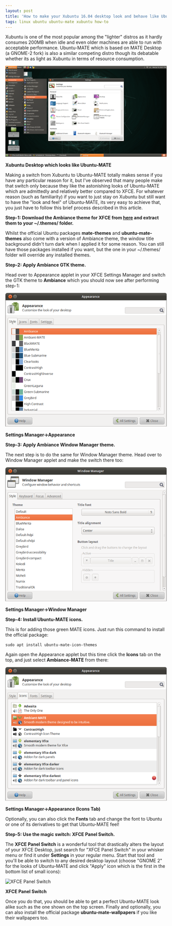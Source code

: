 ```yaml
---
layout: post
title: 'How to make your Xubuntu 16.04 desktop look and behave like Ubuntu-MATE'
tags: linux ubuntu ubuntu-mate xubuntu how-to
---
```


Xubuntu is one of the most popular among the "lighter" distros as it hardly consumes 200MB when idle and even older machines are able to run with acceptable performance. Ubuntu-MATE which is based on MATE Desktop (a GNOME-2 fork) is also a similar competing distro though its debatable whether its as light as Xubuntu in terms of resource consumption.<!--more-->

![Xubuntu Desktop which looks like Ubuntu-MATE](/uploads/2018/07/ubuntu-mate_lookalike.png)

**Xubuntu Desktop which looks like Ubuntu-MATE**

Making a switch from Xubuntu to Ubuntu-MATE totally makes sense if you have any particular reason for it, but I've observed that many people make that switch only because they like the astonishing looks of Ubuntu-MATE which are admittedly and relatively better compared to XFCE. For whatever reason (such as familiarity) if you want to just stay on Xubuntu but still want to have the "look and feel" of Ubuntu-MATE, its very easy to achieve that, you just have to follow this brief process described in this article.

**Step-1: Download the Ambiance theme for XFCE from [here](https://www.xfce-look.org/p/1016446/) and extract them to your \~/.themes/ folder.**

Whilst the official Ubuntu packages **mate-themes** and **ubuntu-mate-themes** also come with a version of Ambiance theme, the window title background didn't turn dark when I applied it for some reason. You can still have those packages installed if you want, but the one in your \~/.themes/ folder will override any installed themes.

**Step-2: Apply Ambiance GTK theme.**

Head over to Appearance applet in your XFCE Settings Manager and switch the GTK theme to **Ambiance** which you should now see after performing step-1:

![Settings Manager-\>Appearance](/uploads/2018/07/SM_appearance.png)

**Settings Manager-\>Appearance**

**Step-3: Apply Ambiance Window Manager theme.**

The next step is to do the same for Window Manager theme. Head over to Window Manager applet and make the switch there too:

![Settings Manager-\>Window Manager](/uploads/2018/07/SM_window_manager.png)

**Settings Manager-\>Window Manager**

**Step-4: Install Ubuntu-MATE icons.**

This is for adding those green MATE icons. Just run this command to install the official package:

    sudo apt install ubuntu-mate-icon-themes

Again open the Appearance applet but this time click the **Icons** tab on the top, and just select **Ambiance-MATE** from there:

![Settings Manager-\>Appearance (Icons Tab)](/uploads/2018/07/SM_appearance_icons.png)

**Settings Manager-\>Appearance (Icons Tab)**

Optionally, you can also click the **Fonts** tab and change the font to Ubuntu or one of its derivatives to get that Ubuntu-MATE feel!

**Step-5: Use the magic switch: XFCE Panel Switch.**

The **XFCE Panel Switch** is a wonderful tool that drastically alters the layout of your XFCE Desktop, just search for "XFCE Panel Switch" in your whisker menu or find it under **Settings** in your regular menu. Start that tool and you'll be able to switch to any desired desktop layout (choose "GNOME 2" for the looks of Ubuntu-MATE and click "Apply" icon which is the first in the bottom list of small icons):

![XFCE Panel Switch](/uploads/2018/07/xfce-panel-switch.png)

**XFCE Panel Switch**

Once you do that, you should be able to get a perfect Ubuntu-MATE look alike such as the one shown on the top screen. Finally and optionally, you can also install the official package **ubuntu-mate-wallpapers** if you like their wallpapers too.
